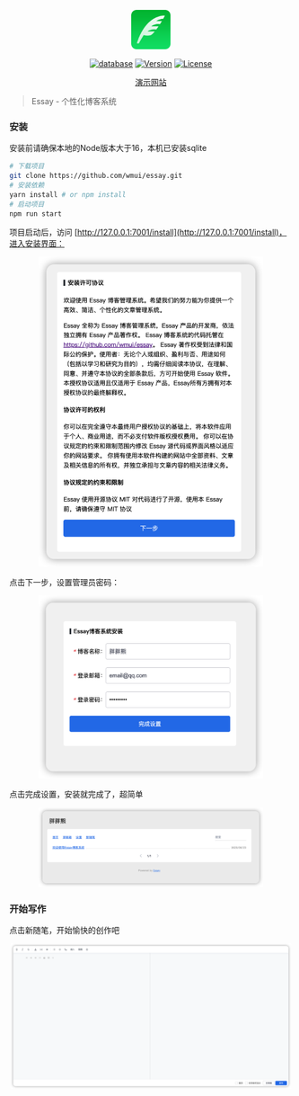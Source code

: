 <p align="center" dir="auto">
    <img src="/app/public/favicon.png" width="70px">
</p>
<p align="center">
    <a href="https://github.com/wmui/essay"><img src="https://img.shields.io/badge/database-sqlite3-blue" alt="database"></a>
    <a href="https://github.com/wmui/essay"><img src="https://img.shields.io/badge/node-%3E%3D16.0.0-orange.svg" alt="Version"></a>
    <a href="https://github.com/wmui/essay"><img src="https://img.shields.io/badge/license-MIT-blue.svg" alt="License"></a>
</p>

<p align="center"><a href="https://code.ppx.link" target="_blank">演示网站</a></p>

> Essay - 个性化博客系统

### 安装

安装前请确保本地的Node版本大于16，本机已安装sqlite

```bash
# 下载项目
git clone https://github.com/wmui/essay.git
# 安装依赖
yarn install # or npm install
# 启动项目
npm run start
```

项目启动后，访问 [http://127.0.0.1:7001/install](http://127.0.0.1:7001/install)，进入安装界面：

<p align="center" dir="auto">
    <img src="/app/public/1.png" width="400px">
</p>

点击下一步，设置管理员密码：

<p align="center" dir="auto">
    <img src="/app/public/2.png" width="400px">
</p>

点击完成设置，安装就完成了，超简单

<p align="center" dir="auto">
    <img src="/app/public/3.png" width="400px">
</p>

### 开始写作

点击新随笔，开始愉快的创作吧


<p align="center" dir="auto">
    <img src="/app/public/4.png" width="500px">
</p>
